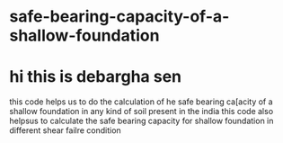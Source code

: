 # safe-bearing-capacity-of-a-shallow-foundation
# hi this is debargha sen
this code helps us to do the calculation of he safe bearing ca[acity of a shallow foundation in any kind of soil present in the india
this code also helpsus to calculate the safe bearing capacity for shallow foundation in different shear failre condition 

